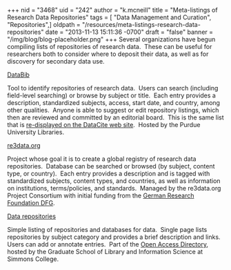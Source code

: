 +++
nid = "3468"
uid = "242"
author = "k.mcneill"
title = "Meta-listings of Research Data Repositories"
tags = [ "Data Management and Curation", "Repositories",]
oldpath = "/resources/meta-listings-research-data-repositories"
date = "2013-11-13 15:11:36 -0700"
draft = "false"
banner = "/img/blog/blog-placeholder.png"
+++
Several organizations have begun compiling lists of repositories of
research data.  These can be useful for researchers both to consider
where to deposit their data, as well as for discovery for secondary data
use.

[DataBib](http://databib.org)

Tool to identify repositories of research data.  Users can search
(including field-level searching) or browse by subject or title.  Each
entry provides a description, standardized subjects, access, start date,
and country, among other qualities.  Anyone is able to suggest or edit
repository listings, which then are reviewed and committed by an
editorial board.  This is the same list that is [re-displayed on the
DataCite web site](http://datacite.org/repolist).  Hosted by the Purdue
University Libraries.

[re3data.org](http://www.re3data.org)

Project whose goal it is to create a global registry of research data
repositories.  Database can be searched or browsed (by subject, content
type, or country).  Each entry provides a description and is tagged with
standardized subjects, content types, and countries, as well as
information on institutions, terms/policies, and standards.  Managed by
the re3data.org Project Consortium with initial funding from the [German
Research Foundation DFG](http://www.dfg.de/).

[Data repositories](http://oad.simmons.edu/oadwiki/Data_repositories)

Simple listing of repositories and databases for data.  Single page
lists repositories by subject category and provides a brief description
and links.   Users can add or annotate entries.  Part of the [Open
Access Directory](http://oad.simmons.edu/), hosted by the Graduate
School of Library and Information Science at Simmons College.
